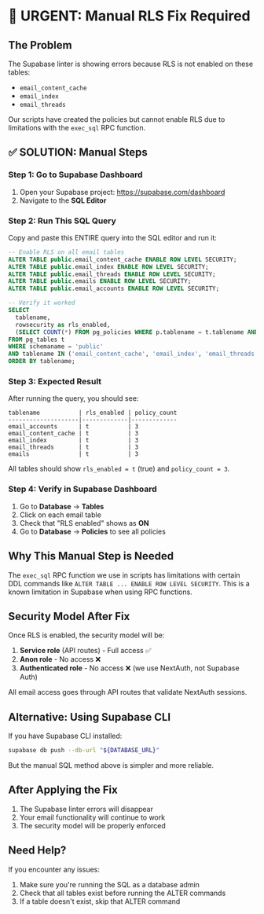# 🚨 URGENT: Manual RLS Fix Required

## The Problem
The Supabase linter is showing errors because RLS is not enabled on these tables:
- `email_content_cache`
- `email_index`
- `email_threads`

Our scripts have created the policies but cannot enable RLS due to limitations with the `exec_sql` RPC function.

## ✅ SOLUTION: Manual Steps

### Step 1: Go to Supabase Dashboard
1. Open your Supabase project: https://supabase.com/dashboard
2. Navigate to the **SQL Editor**

### Step 2: Run This SQL Query
Copy and paste this ENTIRE query into the SQL editor and run it:

```sql
-- Enable RLS on all email tables
ALTER TABLE public.email_content_cache ENABLE ROW LEVEL SECURITY;
ALTER TABLE public.email_index ENABLE ROW LEVEL SECURITY;
ALTER TABLE public.email_threads ENABLE ROW LEVEL SECURITY;
ALTER TABLE public.emails ENABLE ROW LEVEL SECURITY;
ALTER TABLE public.email_accounts ENABLE ROW LEVEL SECURITY;

-- Verify it worked
SELECT 
  tablename, 
  rowsecurity as rls_enabled,
  (SELECT COUNT(*) FROM pg_policies WHERE p.tablename = t.tablename AND p.schemaname = 'public') as policy_count
FROM pg_tables t
WHERE schemaname = 'public' 
AND tablename IN ('email_content_cache', 'email_index', 'email_threads', 'emails', 'email_accounts')
ORDER BY tablename;
```

### Step 3: Expected Result
After running the query, you should see:
```
tablename           | rls_enabled | policy_count
--------------------|-------------|-------------
email_accounts      | t           | 3
email_content_cache | t           | 3
email_index         | t           | 3
email_threads       | t           | 3
emails              | t           | 3
```

All tables should show `rls_enabled = t` (true) and `policy_count = 3`.

### Step 4: Verify in Supabase Dashboard
1. Go to **Database** → **Tables**
2. Click on each email table
3. Check that "RLS enabled" shows as **ON**
4. Go to **Database** → **Policies** to see all policies

## Why This Manual Step is Needed

The `exec_sql` RPC function we use in scripts has limitations with certain DDL commands like `ALTER TABLE ... ENABLE ROW LEVEL SECURITY`. This is a known limitation in Supabase when using RPC functions.

## Security Model After Fix

Once RLS is enabled, the security model will be:
1. **Service role** (API routes) - Full access ✅
2. **Anon role** - No access ❌
3. **Authenticated role** - No access ❌ (we use NextAuth, not Supabase Auth)

All email access goes through API routes that validate NextAuth sessions.

## Alternative: Using Supabase CLI

If you have Supabase CLI installed:
```bash
supabase db push --db-url "${DATABASE_URL}"
```

But the manual SQL method above is simpler and more reliable.

## After Applying the Fix

1. The Supabase linter errors will disappear
2. Your email functionality will continue to work
3. The security model will be properly enforced

## Need Help?

If you encounter any issues:
1. Make sure you're running the SQL as a database admin
2. Check that all tables exist before running the ALTER commands
3. If a table doesn't exist, skip that ALTER command
